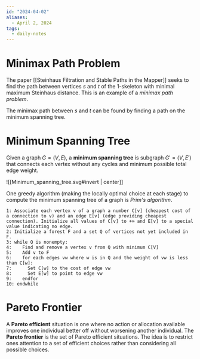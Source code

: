 ```yaml
---
id: "2024-04-02"
aliases:
  - April 2, 2024
tags:
  - daily-notes
---
```


# Minimax Path Problem

The paper [[Steinhaus Filtration and Stable Paths in the Mapper]] seeks to find the path between vertices $s$ and $t$ of the 1-skeleton with minimal maximum Steinhaus distance. This is an example of a *minimax path problem*.

The minimax path between $s$ and $t$ can be found by finding a path on the minimum spanning tree.

# Minimum Spanning Tree

Given a graph $G=(V,E)$, a **minimum spanning tree** is subgraph $G'=(V,E')$ that connects each vertex without any cycles and minimum possible total edge weight.

![[Minimum_spanning_tree.svg#invert | center]]

One greedy algorithm (making the locally optimal choice at each stage) to compute the minimum spanning tree of a graph is *Prim's algorithm*.

```
1: Associate each vertex v of a graph a number C[v] (cheapest cost of a connection to v) and an edge E[v] (edge providing cheapest connection). Initialize all values of C[v] to +∞ and E[v] to a special value indicating no edge.
2: Initialize a forest F and a set Q of vertices not yet included in F.
3: while Q is nonempty:
4:    Find and remove a vertex v from Q with minimum C[V]
5:    Add v to F
6:    for each edges vw where w is in Q and the weight of vw is less than C[w]:
7:      Set C[w] to the cost of edge vw
8:      Set E[w] to point to edge vw
9:    endfor
10: endwhile
```

# Pareto Frontier

A **Pareto efficient** situation is one where no action or allocation available improves one individual better off without worsening another individual. The **Pareto frontier** is the set of Pareto efficient situations. The idea is to restrict ones attention to a set of efficient choices rather than considering all possible choices.
